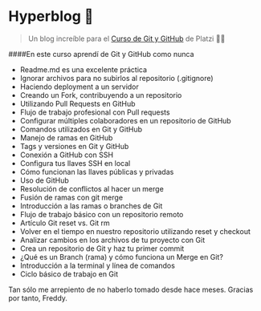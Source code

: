 # Hyperblog 👾
> Un blog increíble para el [Curso de Git y GitHub](https://platzi.com/cursos/git-github/ "curso de Git y GitHub") de Platzi 💚🚀

####En este curso aprendí de Git y GitHub como nunca
- Readme.md es una excelente práctica
- Ignorar archivos para no subirlos al repositorio (.gitignore)
- Haciendo deployment a un servidor
- Creando un Fork, contribuyendo a un repositorio
- Utilizando Pull Requests en GitHub
- Flujo de trabajo profesional con Pull requests
- Configurar múltiples colaboradores en un repositorio de GitHub
- Comandos utilizados en Git y GitHub
- Manejo de ramas en GitHub
- Tags y versiones en Git y GitHub
- Conexión a GitHub con SSH
- Configura tus llaves SSH en local
- Cómo funcionan las llaves públicas y privadas
- Uso de GitHub
- Resolución de conflictos al hacer un merge
- Fusión de ramas con git merge
- Introducción a las ramas o branches de Git
- Flujo de trabajo básico con un repositorio remoto
- Artículo Git reset vs. Git rm
- Volver en el tiempo en nuestro repositorio utilizando reset y checkout
- Analizar cambios en los archivos de tu proyecto con Git
- Crea un repositorio de Git y haz tu primer commit
- ¿Qué es un Branch (rama) y cómo funciona un Merge en Git?
- Introducción a la terminal y línea de comandos
- Ciclo básico de trabajo en Git 

Tan sólo me arrepiento de no haberlo tomado desde hace meses.
Gracias por tanto, Freddy.